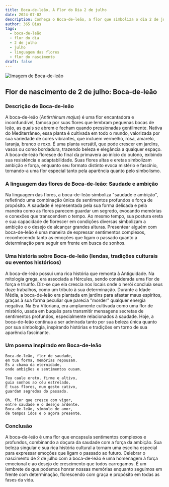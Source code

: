 ```yaml
---
title: Boca-de-leão, A Flor do Dia 2 de julho
date: 2024-07-02
description: Conheça o Boca-de-leão, a flor que simboliza o dia 2 de julho e seu significado 'Saudade e ambição'. Explore a beleza e o simbolismo desta flor encantadora.
author: 365 Dias
tags:
  - boca-de-leão
  - flor do dia
  - 2 de julho
  - julho
  - linguagem das flores
  - flor do nascimento
draft: false
---
```


![Imagem de Boca-de-leão](https://cdn.pixabay.com/photo/2012/03/02/00/37/snapdragon-20809_1280.jpg#center)


## Flor de nascimento de 2 de julho: Boca-de-leão

### Descrição de Boca-de-leão

A boca-de-leão (_Antirrhinum majus_) é uma flor encantadora e inconfundível, famosa por suas flores que lembram pequenas bocas de leão, as quais se abrem e fecham quando pressionadas gentilmente. Nativa do Mediterrâneo, essa planta é cultivada em todo o mundo, valorizada por sua variedade de cores vibrantes, que incluem vermelho, rosa, amarelo, laranja, branco e roxo. É uma planta versátil, que pode crescer em jardins, vasos ou como bordadura, trazendo beleza e elegância a qualquer espaço. A boca-de-leão floresce do final da primavera ao início do outono, exibindo sua resistência e adaptabilidade. Suas flores altas e eretas simbolizam ambição e força, enquanto seu formato distinto evoca mistério e fascínio, tornando-a uma flor especial tanto pela aparência quanto pelo simbolismo.

### A linguagem das flores de Boca-de-leão: Saudade e ambição

Na linguagem das flores, a boca-de-leão simboliza "saudade e ambição", refletindo uma combinação única de sentimentos profundos e força de propósito. A saudade é representada pela sua forma delicada e pela maneira como as flores parecem guardar um segredo, evocando memórias e conexões que transcendem o tempo. Ao mesmo tempo, sua postura ereta e sua capacidade de florescer em condições diversas simbolizam a ambição e o desejo de alcançar grandes alturas. Presentear alguém com boca-de-leão é uma maneira de expressar sentimentos complexos, reconhecendo tanto as emoções que ligam o passado quanto a determinação para seguir em frente em busca de sonhos.

### Uma história sobre Boca-de-leão (lendas, tradições culturais ou eventos históricos)

A boca-de-leão possui uma rica história que remonta à Antiguidade. Na mitologia grega, era associada a Hércules, sendo considerada uma flor de força e triunfo. Diz-se que ela crescia nos locais onde o herói concluía seus doze trabalhos, como um tributo à sua determinação. Durante a Idade Média, a boca-de-leão era plantada em jardins para afastar maus espíritos, graças à sua forma peculiar que parecia "morder" qualquer energia negativa. Na Era Vitoriana, era amplamente cultivada como uma flor de mistério, usada em buquês para transmitir mensagens secretas de sentimentos profundos, especialmente relacionados à saudade. Hoje, a boca-de-leão continua a ser admirada tanto por sua beleza única quanto por sua simbologia, inspirando histórias e tradições em torno de sua aparência fascinante.

### Um poema inspirado em Boca-de-leão

```
Boca-de-leão, flor de saudade,  
em tua forma, memórias repousam.  
És a chama da eternidade,  
onde ambições e sentimentos ousam.  

Teu caule ereto, firme e altivo,  
guia sonhos ao céu estrelado.  
E tuas flores, num gesto cativo,  
guardam segredos do passado.  

Oh, flor que cresce com vigor,  
entre saudade e o desejo ardente.  
Boca-de-leão, símbolo de amor,  
de tempos idos e o agora presente.  
```

### Conclusão

A boca-de-leão é uma flor que encapsula sentimentos complexos e profundos, combinando a doçura da saudade com a força da ambição. Sua beleza singular e sua rica história cultural a tornam uma escolha especial para expressar emoções que ligam o passado ao futuro. Celebrar o nascimento de 2 de julho com a boca-de-leão é uma homenagem à força emocional e ao desejo de crescimento que todos carregamos. É um lembrete de que podemos honrar nossas memórias enquanto seguimos em frente com determinação, florescendo com graça e propósito em todas as fases da vida.